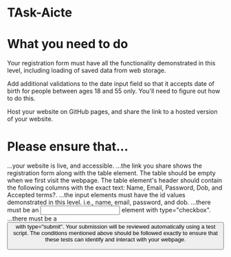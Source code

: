 # TAsk-Aicte

# What you need to do
Your registration form must have all the functionality demonstrated in this level, including loading of saved data from web storage.

Add additional validations to the date input field so that it accepts date of birth for people between ages 18 and 55 only. You'll need to figure out how to do this.

Host your website on GitHub pages, and share the link to a hosted version of your website.

# Please ensure that...
...your website is live, and accessible.
...the link you share shows the registration form along with the table element. The table should be empty when we first visit the webpage.
The table element's header should contain the following columns with the exact text: Name, Email, Password, Dob, and Accepted terms?.
...the input elements must have the id values demonstrated in this level. i.e., name, email, password, and dob.
...there must be an <input> element with type="checkbox".
...there must be a <button> with type="submit".
Your submission will be reviewed automatically using a test script. The conditions mentioned above should be followed exactly to ensure that these tests can identify and interact with your webpage.
